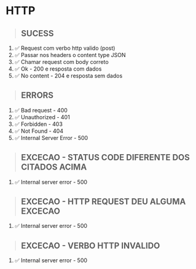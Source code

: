 # HTTP

> ## SUCESS
1. ✅ Request com verbo http valido (post)
2. ✅ Passar nos headers o content type JSON
3. ✅ Chamar request com body correto
4. ✅ Ok - 200 e resposta com dados
5. ✅ No content - 204 e resposta sem dados

> ## ERRORS
1. ✅ Bad request - 400
2. ✅ Unauthorized - 401
3. ✅ Forbidden - 403
4. ✅ Not Found - 404
5. ✅ Internal Server Error - 500

> ## EXCECAO - STATUS CODE DIFERENTE DOS CITADOS ACIMA
1. ✅ Internal server error - 500 

> ## EXCECAO - HTTP REQUEST DEU ALGUMA EXCECAO
1. ✅ Internal server error - 500

> ## EXCECAO - VERBO HTTP INVALIDO
1. ✅ Internal server error - 500

